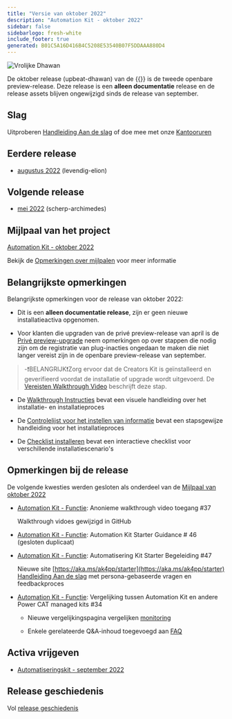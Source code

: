 ```yaml
---
title: "Versie van oktober 2022"
description: "Automation Kit - oktober 2022"
sidebar: false
sidebarlogo: fresh-white
include_footer: true
generated: B01C5A16D416B4C5208E53540B07F5DDAAA880D4
---
```


![Vrolijke Dhawan](/images/upbeat-dhawan.png)

De oktober release (upbeat-dhawan) van de {{<product-name>}} is de tweede openbare preview-release. Deze release is een **alleen documentatie** release en de release assets blijven ongewijzigd sinds de release van september.

## Slag

Uitproberen [Handleiding Aan de slag](/nl/get-started) of doe mee met onze [Kantooruren](/nl/office-hours)

## Eerdere release

- [augustus 2022](/nl/releases/september-2022) (levendig-elion)

## Volgende release

- [mei 2022](/nl/releases/november-2022) (scherp-archimedes)

## Mijlpaal van het project

[Automation Kit - oktober 2022](https://github.com/orgs/microsoft/projects/486/views/3)

Bekijk de [Opmerkingen over mijlpalen](/nl/releases/milestones) voor meer informatie

## Belangrijkste opmerkingen

Belangrijkste opmerkingen voor de release van oktober 2022:

- Dit is een **alleen documentatie release**, zijn er geen nieuwe installatieactiva opgenomen.

- Voor klanten die upgraden van de privé preview-release van april is de [Privé preview-upgrade](https://github.com/microsoft/powercat-automation-kit/blob/main/docs/private-preview-upgrade.md) neem opmerkingen op over stappen die nodig zijn om de registratie van plug-inacties ongedaan te maken die niet langer vereist zijn in de openbare preview-release van september.

> -❗BELANGRIJK❗Zorg ervoor dat de Creators Kit is geïnstalleerd en geverifieerd voordat de installatie of upgrade wordt uitgevoerd. De [Vereisten Walkthrough Video](https://github.com/microsoft/powercat-automation-kit/blob/main/docs/walkthrough.md) beschrijft deze stap.

- De [Walkthrough Instructies](https://github.com/microsoft/powercat-automation-kit/blob/main/docs/walkthrough.md) bevat een visuele handleiding over het installatie- en installatieproces

- De [Controlelijst voor het instellen van informatie](https://learn.microsoft.com/power-automate/guidance/automation-kit/setup/setup-checklist) bevat een stapsgewijze handleiding voor het installatieproces

- De [Checklist installeren](/nl/get-started/install-checklist) bevat een interactieve checklist voor verschillende installatiescenario's

## Opmerkingen bij de release

De volgende kwesties werden gesloten als onderdeel van de [Mijlpaal van oktober 2022](https://github.com/orgs/microsoft/projects/486/views/3)

- [Automation Kit - Functie](https://github.com/microsoft/powercat-automation-kit/issues/37): Anonieme walkthrough video toegang #37

  Walkthrough vidoes gewijzigd in GitHub

- [Automation Kit - Functie](https://github.com/microsoft/powercat-automation-kit/issues/46): Automation Kit Starter Guidance # 46 (gesloten duplicaat)

- [Automation Kit - Functie](https://github.com/microsoft/powercat-automation-kit/issues/47): Automatisering Kit Starter Begeleiding #47

  Nieuwe site [https://aka.ms/ak4pp/starter](https://aka.ms/ak4pp/starter)
  [Handleiding Aan de slag](https://microsoft.github.io/powercat-automation-kit/get-started/) met persona-gebaseerde vragen en feedbackproces

- [Automation Kit - Functie](https://github.com/microsoft/powercat-automation-kit/issues/34): Vergelijking tussen Automation Kit en andere Power CAT managed kits #34

  - Nieuwe vergelijkingspagina vergelijken [monitoring](https://microsoft.github.io/powercat-automation-kit/monitoring-compare/)
  
  - Enkele gerelateerde Q&A-inhoud toegevoegd aan [FAQ](https://microsoft.github.io/powercat-automation-kit/frequently-asked-questions/)

## Activa vrijgeven

- [Automatiseringskit - september 2022](https://github.com/microsoft/powercat-automation-kit/releases/tag/AutomationKit-September2022)

## Release geschiedenis

Vol [release geschiedenis](/nl/releases)
